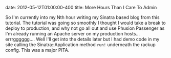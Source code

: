 date: 2012-05-12T01:00:00-400
title: More Hours Than I Care To Admin

So I'm currently into my Nth hour writing my Sinatra based blog from this tutorial.  The tutorial was going so smoothly I thought I would take a break to deploy to production, and why not go all out and use Phusion Passenger as I'm already running an Apache server on my production hosts... errrgggggg....  Well I'll get into the details later but I had demo code in my site calling the Sinatra::Application method <code>run!</code> underneath the rackup config.  This was a major PITA.

